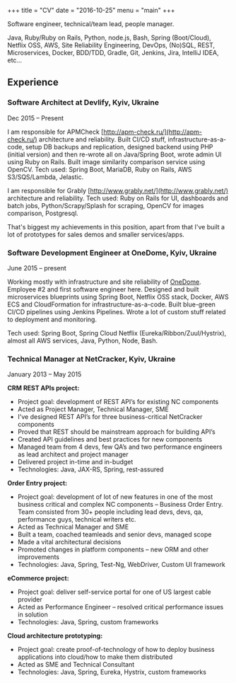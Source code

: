 +++
title = "CV"
date = "2016-10-25"
menu = "main"
+++

Software engineer, technical/team lead, people manager. 

Java, Ruby/Ruby on Rails, Python, node.js, Bash, Spring (Boot/Cloud), Netflix OSS, AWS, Site Reliability Engineering, DevOps, (No)SQL, REST, Microservices, Docker, BDD/TDD, Gradle, Git, Jenkins, Jira, IntelliJ IDEA, etc…
## Experience

### Software Architect at Devlify, Kyiv, Ukraine
Dec 2015 – Present

I am responsible for APMCheck [http://apm-check.ru/](http://apm-check.ru/) architecture and reliability.
Built CI/CD stuff, infrastructure-as-a-code, setup DB backups and replication, designed backend using PHP (initial version) and then re-wrote all on Java/Spring Boot, wrote admin UI using Ruby on Rails.
Built image similarity comparison service using OpenCV.
Tech used: Spring Boot, MariaDB, Ruby on Rails, AWS S3/SQS/Lambda, Jelastic.

I am responsible for Grably [http://www.grably.net/](http://www.grably.net/) architecture and reliability.
Tech used: Ruby on Rails for UI, dashboards and batch jobs, Python/Scrapy/Splash for scraping, OpenCV for images comparison, Postgresql.

That's biggest my achievements in this position, apart from that I've built a lot of prototypes for sales demos and smaller services/apps.

### Software Development Engineer at OneDome, Kyiv, Ukraine
June 2015 – present

Working mostly with infrastructure and site reliability of [OneDome](http://www.onedome.com).
Employee #2 and first software engineer here. Designed and built microservices blueprints using Spring Boot, Netflix OSS stack, Docker, AWS ECS and CloudFormation for infrastructure-as-a-code.
Built blue-green CI/CD pipelines using Jenkins Pipelines.
Wrote a lot of custom stuff related to deployment and monitoring.

Tech used: Spring Boot, Spring Cloud Netflix (Eureka/Ribbon/Zuul/Hystrix), almost all AWS services, Java, Python, Node, Bash.

### Technical Manager at NetCracker, Kyiv, Ukraine
January 2013 – May 2015

**CRM REST APIs project:**

- Project goal: development of REST API’s for existing NC components
- Acted as Project Manager, Technical Manager, SME
- I've designed REST API’s for three business-critical NetCracker components
- Proved that REST should be mainstream approach for building API’s
- Created API guidelines and best practices for new components
- Managed team from 4 devs, few QA’s and two performance engineers as lead architect and project manager 
- Delivered project in-time and in-budget
- Technologies: Java, JAX-RS, Spring, rest-assured


**Order Entry project:**

- Project goal: development of lot of new features in one of the most business critical and complex NC components – Business Order Entry. Team consisted from 30+ people including lead devs, devs, qa, performance guys, technical writers etc.
- Acted as Technical Manager and SME
- Built a team,  coached teamleads and senior devs, managed scope
- Made a vital architectural decisions 
- Promoted changes in platform components – new ORM and other improvements
- Technologies: Java, Spring, Test-Ng, WebDriver, Custom UI framework


**eCommerce project:**

- Project goal: deliver self-service portal for one of US largest cable provider
- Acted as Performance Engineer – resolved critical performance issues in solution
- Technologies: Java, Spring, custom frameworks


**Cloud architecture prototyping:**

- Project goal: create proof-of-technology of how to deploy business applications into cloud/how to make them distributed
- Acted as SME and Technical Consultant
- Technologies: Java, Spring, Eureka, Hystrix, custom frameworks
